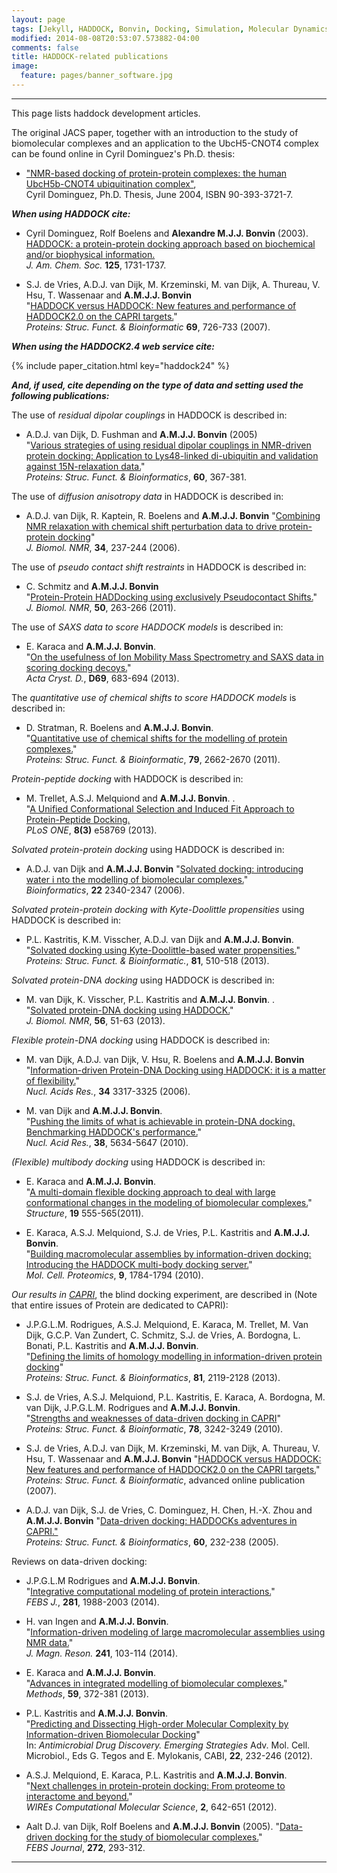 ```yaml
---
layout: page
tags: [Jekyll, HADDOCK, Bonvin, Docking, Simulation, Molecular Dynamics, Structural Biology, Computational Biology, Modelling, Protein Structure]
modified: 2014-08-08T20:53:07.573882-04:00
comments: false
title: HADDOCK-related publications
image:
  feature: pages/banner_software.jpg
---
```



* * *

This page lists haddock development articles.  

The original JACS paper, together with an introduction to the study of biomolecular complexes and an application to the UbcH5-CNOT4 complex can be found online in Cyril Dominguez's Ph.D. thesis:

*   ["NMR-based docking of protein-protein complexes: the human UbcH5b-CNOT4 ubiquitination complex"](https://www.library.uu.nl/digiarchief/dip/diss/2004-0616-081333/inhoud.htm),<br>
      Cyril Dominguez, Ph.D. Thesis, June 2004, ISBN 90-393-3721-7.

**_When using HADDOCK cite:_**

*   Cyril Dominguez, Rolf Boelens and **Alexandre M.J.J. Bonvin** (2003). [HADDOCK: a protein-protein docking approach based on biochemical and/or biophysical information.](https://doi.org/doi:10.1021/ja026939x)  
    _J. Am. Chem. Soc._ **125**, 1731-1737.

*   S.J. de Vries, A.D.J. van Dijk, M. Krzeminski, M. van Dijk, A. Thureau, V. Hsu, T. Wassenaar and **A.M.J.J. Bonvin**  
    "[HADDOCK versus HADDOCK: New features and performance of HADDOCK2.0 on the CAPRI targets.](https://doi.org/doi:10.1002/prot.21723)"  
    _Proteins: Struc. Funct. & Bioinformatic_ **69**, 726-733 (2007).

**_When using the HADDOCK2.4 web service cite:_**

{% include paper_citation.html key="haddock24" %}

**_And, if used, cite depending on the type of data and setting used the following publications:_**  

The use of _residual dipolar couplings_ in HADDOCK is described in:  

*   A.D.J. van Dijk, D. Fushman and **A.M.J.J. Bonvin** (2005)  
    "[Various strategies of using residual dipolar couplings in NMR-driven protein docking: Application to Lys48-linked di-ubiquitin and validation against 15N-relaxation data.](https://doi.org/doi:10.1002/prot.20476)"  
    _Proteins: Struc. Funct. & Bioinformatics_, **60**, 367-381.

The use of _diffusion anisotropy data_ in HADDOCK is described in:  

*   A.D.J. van Dijk, R. Kaptein, R. Boelens and **A.M.J.J. Bonvin**
    "[Combining NMR relaxation with chemical shift perturbation data to drive protein-protein docking](https://doi.org/doi:10.1007/s10858-006-0024-8)"  
    _J. Biomol. NMR_, **34**, 237-244 (2006).

The use of _pseudo contact shift restraints_ in HADDOCK is described in:  

*   C. Schmitz and **A.M.J.J. Bonvin**  
    "[Protein-Protein HADDocking using exclusively Pseudocontact Shifts.](https://doi.org/doi:10.1007/s10858-011-9514-4)"  
    _J. Biomol. NMR_, **50**, 263-266 (2011).

The use of _SAXS data to score HADDOCK models_ is described in:  

*   E. Karaca and **A.M.J.J. Bonvin**.   
    "[On the usefulness of Ion Mobility Mass Spectrometry and SAXS data in scoring docking decoys.](https://doi.org/doi:10.1107/S0907444913007063)"  
    _Acta Cryst. D._, **D69**, 683-694 (2013).

The _quantitative use of chemical shifts to score HADDOCK models_ is described in:  

*   D. Stratman, R. Boelens and **A.M.J.J. Bonvin**.   
    "[Quantitative use of chemical shifts for the modelling of protein complexes.](https://doi.org/doi:10.1002/prot.23090)"  
    _Proteins: Struc. Funct. & Bioinformatic_, **79**, 2662-2670 (2011).

_Protein-peptide docking_ with HADDOCK is described in:  

*   M. Trellet, A.S.J. Melquiond and **A.M.J.J. Bonvin**. .  
    "[A Unified Conformational Selection and Induced Fit Approach to Protein-Peptide Docking.](https://dx.plos.org/10.1371/journal.pone.0058769)  
    _PLoS ONE_, **8(3)** e58769 (2013).

_Solvated protein-protein docking_ using HADDOCK is described in:  

*   A.D.J. van Dijk and **A.M.J.J. Bonvin**
    "[Solvated docking: introducing water i nto the modelling of biomolecular complexes.](https://doi.org/doi:10.1093/bioinformatics/btl395)"  
    _Bioinformatics_, **22** 2340-2347 (2006).

_Solvated protein-protein docking with Kyte-Doolittle propensities_ using HADDOCK is described in:  

*   P.L. Kastritis, K.M. Visscher, A.D.J. van Dijk and **A.M.J.J. Bonvin**.   
    "[Solvated docking using Kyte-Doolittle-based water propensities.](https://doi.org/doi:10.1002/prot.24210)"  
    _Proteins: Struc. Funct. & Bioinformatic._, **81**, 510-518 (2013).

_Solvated protein-DNA docking_ using HADDOCK is described in:  

*   M. van Dijk, K. Visscher, P.L. Kastritis and **A.M.J.J. Bonvin**. .  
    "[Solvated protein-DNA docking using HADDOCK.](https://doi.org/doi:10.1007/s10858-013-9734-x)"  
    _J. Biomol. NMR_, **56**, 51-63 (2013).

_Flexible protein-DNA docking_ using HADDOCK is described in:

*   M. van Dijk, A.D.J. van Dijk, V. Hsu, R. Boelens and **A.M.J.J. Bonvin**
    "[Information-driven Protein-DNA Docking using HADDOCK: it is a matter of flexibility.](https://doi.org/doi:10.1093/nar/gkl412)"  
    _Nucl. Acids Res._, **34** 3317-3325 (2006).  

*   M. van Dijk and **A.M.J.J. Bonvin**.   
    "[Pushing the limits of what is achievable in protein-DNA docking. Benchmarking HADDOCK's performance.](https://doi.org/doi:10.1093/nar/gkq222)"  
    _Nucl. Acid Res._, **38**, 5634-5647 (2010).

_(Flexible) multibody docking_ using HADDOCK is described in:  

*   E. Karaca and **A.M.J.J. Bonvin**.   
    "[A multi-domain flexible docking approach to deal with large conformational changes in the modeling of biomolecular complexes.](https://doi.org/doi:10.1016/j.str.2011.01.014)"  
    _Structure_, **19** 555-565(2011).  

*   E. Karaca, A.S.J. Melquiond, S.J. de Vries, P.L. Kastritis and **A.M.J.J. Bonvin**.   
    "[Building macromolecular assemblies by information-driven docking: Introducing the HADDOCK multi-body docking server.](https://doi.org/doi:10.1074/mcp.M000051-MCP201)"  
    _Mol. Cell. Proteomics_, **9**, 1784-1794 (2010).

_Our results in [CAPRI](https://capri.ebi.ac.uk)_, the blind docking experiment, are described in (Note that entire issues of Protein are dedicated to CAPRI):  

*   J.P.G.L.M. Rodrigues, A.S.J. Melquiond, E. Karaca, M. Trellet, M. Van Dijk, G.C.P. Van Zundert, C. Schmitz, S.J. de Vries, A. Bordogna, L. Bonati, P.L. Kastritis and **A.M.J.J. Bonvin**.   
    "[Defining the limits of homology modelling in information-driven protein docking](https://doi.org/doi:10.1002/prot.24382)"  
    _Proteins: Struc. Funct. & Bioinformatics_, **81**, 2119-2128 (2013).  

*   S.J. de Vries, A.S.J. Melquiond, P.L. Kastritis, E. Karaca, A. Bordogna, M. van Dijk, J.P.G.L.M. Rodrigues and **A.M.J.J. Bonvin**.   
    "[Strengths and weaknesses of data-driven docking in CAPRI](https://doi.org/doi:10.1002/prot.22814)"  
    _Proteins: Struc. Funct. & Bioinformatic_, **78**, 3242-3249 (2010).  

*   S.J. de Vries, A.D.J. van Dijk, M. Krzeminski, M. van Dijk, A. Thureau, V. Hsu, T. Wassenaar and **A.M.J.J. Bonvin**
    "[HADDOCK versus HADDOCK: New features and performance of HADDOCK2.0 on the CAPRI targets.](https://doi.org/doi:10.1002/prot.21723)"  
    _Proteins: Struc. Funct. & Bioinformatic_, advanced online publication (2007).  

*   A.D.J. van Dijk, S.J. de Vries, C. Dominguez, H. Chen, H.-X. Zhou and  **A.M.J.J. Bonvin**
    "[Data-driven docking: HADDOCKs adventures in CAPRI."](https://doi.org/doi:10.1002/prot.20563)  
    _Proteins: Struc. Funct. & Bioinformatics_, **60**, 232-238 (2005).  

Reviews on data-driven docking:

*   J.P.G.L.M Rodrigues and **A.M.J.J. Bonvin**.   
    "[Integrative computational modeling of protein interactions.](https://doi.org/doi:10.1111/febs.12771)"  
    _FEBS J._, **281**, 1988-2003 (2014).  

*   H. van Ingen and **A.M.J.J. Bonvin**.   
    "[Information-driven modeling of large macromolecular assemblies using NMR data.](https://doi.org/10.1016/j.jmr.2013.10.021)"  
    _J. Magn. Reson._ **241**, 103-114 (2014).  

*   E. Karaca and **A.M.J.J. Bonvin**.   
    "[Advances in integrated modelling of biomolecular complexes.](https://doi.org/doi:10.1016/j.ymeth.2012.12.004)"  
    _Methods_, **59**, 372-381 (2013).  

*   P.L. Kastritis and **A.M.J.J. Bonvin**.   
    "[Predicting and Dissecting High-order Molecular Complexity by Information-driven Biomolecular Docking](https://bookshop.cabi.org/?site=191&page=2633&pid=2443)"  
    In: _Antimicrobial Drug Discovery. Emerging Strategies_ Adv. Mol. Cell. Microbiol., Eds G. Tegos and E. Mylokanis, CABI, **22**, 232-246 (2012).  

*   A.S.J. Melquiond, E. Karaca, P.L. Kastritis and **A.M.J.J. Bonvin**.   
    "[Next challenges in protein-protein docking: From proteome to interactome and beyond.](https://onlinelibrary.wiley.com/doi/10.1002/wcms.91/full)"  
    _WIREs Computational Molecular Science_, **2**, 642-651 (2012).  

*   Aalt D.J. van Dijk, Rolf Boelens and **A.M.J.J. Bonvin** (2005). "[Data-driven docking for the study of biomolecular complexes.](https://doi.org/doi:10.1111/j.1742-4658.2004.04473.x)"  
    _FEBS Journal_, **272**, 293-312.

* * *
